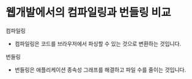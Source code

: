 # 웹개발에서의 컴파일링과 번들링 비교
컴파일링
- 컴파일링은 코드를 브라우저에서 파싱할 수 있는 것으로 변환하는 것입니다.

번들링
- 번들링은 애플리케이션 종속성 그래프를 해결하고 파일 수를 줄이는 것입니다.
